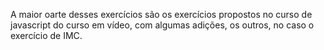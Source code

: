 A maior oarte desses exercícios são os exercícios propostos no curso de javascript do curso em vídeo, com algumas adições, os outros, no caso o exercício de IMC.